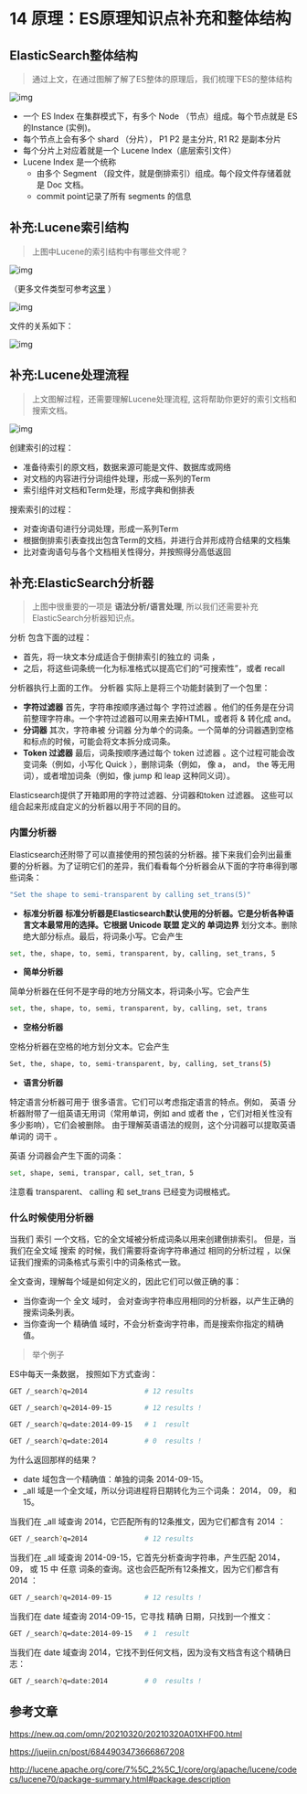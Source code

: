 # 14 原理：ES原理知识点补充和整体结构

## ElasticSearch整体结构

> 通过上文，在通过图解了解了ES整体的原理后，我们梳理下ES的整体结构

![img](assets/es-th-2-3.png)

- 一个 ES Index 在集群模式下，有多个 Node （节点）组成。每个节点就是 ES 的Instance (实例)。
- 每个节点上会有多个 shard （分片）， P1 P2 是主分片, R1 R2 是副本分片
- 每个分片上对应着就是一个 Lucene Index（底层索引文件）
- Lucene Index 是一个统称
  - 由多个 Segment （段文件，就是倒排索引）组成。每个段文件存储着就是 Doc 文档。
  - commit point记录了所有 segments 的信息

## 补充:Lucene索引结构

> 上图中Lucene的索引结构中有哪些文件呢？

![img](assets/es-th-2-2.png)

（更多文件类型可参考[这里](https://lucene.apache.org/core/7_2_1/core/org/apache/lucene/codecs/lucene70/package-summary.html#package.description) ）

![img](assets/es-th-3-1.png)

文件的关系如下：

![img](assets/es-th-3-2.jpeg)

## 补充:Lucene处理流程

> 上文图解过程，还需要理解Lucene处理流程, 这将帮助你更好的索引文档和搜索文档。

![img](assets/es-th-3-21.jpeg)

创建索引的过程：

- 准备待索引的原文档，数据来源可能是文件、数据库或网络
- 对文档的内容进行分词组件处理，形成一系列的Term
- 索引组件对文档和Term处理，形成字典和倒排表

搜索索引的过程：

- 对查询语句进行分词处理，形成一系列Term
- 根据倒排索引表查找出包含Term的文档，并进行合并形成符合结果的文档集
- 比对查询语句与各个文档相关性得分，并按照得分高低返回

## 补充:ElasticSearch分析器

> 上图中很重要的一项是 **语法分析/语言处理**, 所以我们还需要补充ElasticSearch分析器知识点。

分析 包含下面的过程：

- 首先，将一块文本分成适合于倒排索引的独立的 词条 ，
- 之后，将这些词条统一化为标准格式以提高它们的“可搜索性”，或者 recall

分析器执行上面的工作。 分析器 实际上是将三个功能封装到了一个包里：

- **字符过滤器** 首先，字符串按顺序通过每个 字符过滤器 。他们的任务是在分词前整理字符串。一个字符过滤器可以用来去掉HTML，或者将 & 转化成 and。
- **分词器** 其次，字符串被 分词器 分为单个的词条。一个简单的分词器遇到空格和标点的时候，可能会将文本拆分成词条。
- **Token 过滤器** 最后，词条按顺序通过每个 token 过滤器 。这个过程可能会改变词条（例如，小写化 Quick ），删除词条（例如， 像 a， and， the 等无用词），或者增加词条（例如，像 jump 和 leap 这种同义词）。

Elasticsearch提供了开箱即用的字符过滤器、分词器和token 过滤器。 这些可以组合起来形成自定义的分析器以用于不同的目的。

### 内置分析器

Elasticsearch还附带了可以直接使用的预包装的分析器。接下来我们会列出最重要的分析器。为了证明它们的差异，我们看看每个分析器会从下面的字符串得到哪些词条：

```bash
"Set the shape to semi-transparent by calling set_trans(5)"

```

- **标准分析器 **标准分析器是Elasticsearch默认使用的分析器。它是分析各种语言文本最常用的选择。它根据 Unicode 联盟 定义的** 单词边界** 划分文本。删除绝大部分标点。最后，将词条小写。它会产生

```bash
set, the, shape, to, semi, transparent, by, calling, set_trans, 5

```

- **简单分析器**

简单分析器在任何不是字母的地方分隔文本，将词条小写。它会产生

```bash
set, the, shape, to, semi, transparent, by, calling, set, trans

```

- **空格分析器**

空格分析器在空格的地方划分文本。它会产生

```bash
Set, the, shape, to, semi-transparent, by, calling, set_trans(5)

```

- **语言分析器**

特定语言分析器可用于 很多语言。它们可以考虑指定语言的特点。例如， 英语 分析器附带了一组英语无用词（常用单词，例如 and 或者 the ，它们对相关性没有多少影响），它们会被删除。 由于理解英语语法的规则，这个分词器可以提取英语单词的 词干 。

英语 分词器会产生下面的词条：

```bash
set, shape, semi, transpar, call, set_tran, 5

```

注意看 transparent、 calling 和 set_trans 已经变为词根格式。

### 什么时候使用分析器

当我们 索引 一个文档，它的全文域被分析成词条以用来创建倒排索引。 但是，当我们在全文域 搜索 的时候，我们需要将查询字符串通过 相同的分析过程 ，以保证我们搜索的词条格式与索引中的词条格式一致。

全文查询，理解每个域是如何定义的，因此它们可以做正确的事：

- 当你查询一个 全文 域时， 会对查询字符串应用相同的分析器，以产生正确的搜索词条列表。
- 当你查询一个 精确值 域时，不会分析查询字符串，而是搜索你指定的精确值。

> 举个例子

ES中每天一条数据， 按照如下方式查询：

```bash
GET /_search?q=2014              # 12 results

GET /_search?q=2014-09-15        # 12 results !

GET /_search?q=date:2014-09-15   # 1  result

GET /_search?q=date:2014         # 0  results !

```

为什么返回那样的结果？

- date 域包含一个精确值：单独的词条 2014-09-15。
- \_all 域是一个全文域，所以分词进程将日期转化为三个词条： 2014， 09， 和 15。

当我们在 \_all 域查询 2014，它匹配所有的12条推文，因为它们都含有 2014 ：

```bash
GET /_search?q=2014              # 12 results

```

当我们在 \_all 域查询 2014-09-15，它首先分析查询字符串，产生匹配 2014， 09， 或 15 中 任意 词条的查询。这也会匹配所有12条推文，因为它们都含有 2014 ：

```bash
GET /_search?q=2014-09-15        # 12 results !

```

当我们在 date 域查询 2014-09-15，它寻找 精确 日期，只找到一个推文：

```bash
GET /_search?q=date:2014-09-15   # 1  result

```

当我们在 date 域查询 2014，它找不到任何文档，因为没有文档含有这个精确日志：

```bash
GET /_search?q=date:2014         # 0  results !

```

## 参考文章

<https://new.qq.com/omn/20210320/20210320A01XHF00.html>

<https://juejin.cn/post/6844903473666867208>

<http://lucene.apache.org/core/7%5C_2%5C_1/core/org/apache/lucene/codecs/lucene70/package-summary.html#package.description>
